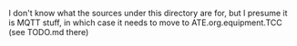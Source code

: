 I don't know what the sources under this directory are for, but I presume
it is MQTT stuff, in which case it needs to move to ATE.org.equipment.TCC
(see TODO.md there)